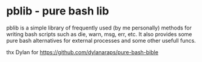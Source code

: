 # pblib - pure bash lib

pblib is a simple library of frequently used (by me personally) methods for writing bash scripts such as die, warn, msg, err, etc.
It also provides some pure bash alternatives for external processes and some other usefull funcs.

thx Dylan for https://github.com/dylanaraps/pure-bash-bible

